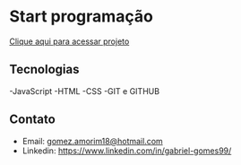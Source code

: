 # Start programação

[Clique aqui para acessar projeto](https://gabriel-gomes-amorim.github.io/start-programa/)

## Tecnologias

-JavaScript
-HTML
-CSS
-GIT e GITHUB

## Contato

- Email: gomez.amorim18@hotmail.com 
- Linkedin: https://www.linkedin.com/in/gabriel-gomes99/
